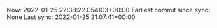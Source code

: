Now: 2022-01-25 22:38:22.054103+00:00 Earliest commit since sync: None Last sync: 2022-01-25 21:07:41+00:00
